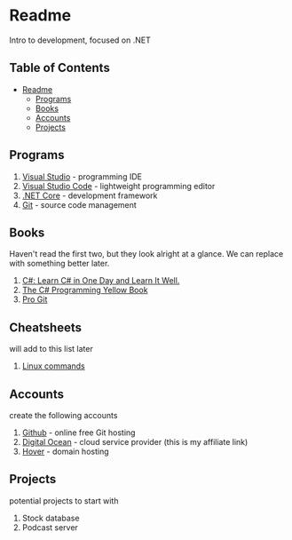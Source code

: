 # Readme

Intro to development, focused on .NET

[TOC levels=1-3]: # "## Table of Contents"

## Table of Contents
- [Readme](#readme)
    - [Programs](#programs)
    - [Books](#books)
    - [Accounts](#accounts)
    - [Projects](#projects)


## Programs

1. [Visual Studio](https://visualstudio.microsoft.com/vs/community/)  - programming IDE
2. [Visual Studio Code](https://code.visualstudio.com) - lightweight programming editor
2. [.NET Core](https://code.visualstudio.com) - development framework
4. [Git](https://git-scm.com) - source code management

## Books

Haven't read the first two, but they look alright at a glance. We can replace with something better
later.

1. [C#: Learn C# in One Day and Learn It Well.](https://www.amazon.com/dp/B016Z18MLG)
2. [The C# Programming Yellow Book](https://www.amazon.com/dp/B00HNSGM9A)
3. [Pro Git](https://git-scm.com/book/en/v2)

## Cheatsheets

will add to this list later

1. [Linux commands](https://gist.github.com/riipandi/3097780)

## Accounts

create the following accounts

1. [Github](https://github.com) - online free Git hosting
2. [Digital Ocean](https://m.do.co/c/94c51a66cf73) - cloud service provider (this is my affiliate link)
3. [Hover](https://www.hover.com) - domain hosting

## Projects

potential projects to start with

1. Stock database
2. Podcast server

